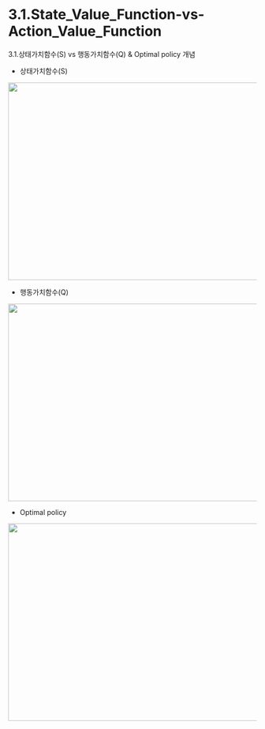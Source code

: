 # 3.1.State_Value_Function-vs-Action_Value_Function
3.1.상태가치함수(S) vs 행동가치함수(Q) & Optimal policy 개념
 * 상태가치함수(S)
 <img src="https://user-images.githubusercontent.com/68425309/202393252-c9d41b05-2251-4c47-8d8a-a29e667ae79a.jpg" width="600" height="400"/> 
 
 * 행동가치함수(Q)
 <img src="https://user-images.githubusercontent.com/68425309/202393345-90c8d192-14d6-4664-98a1-730624cb5b96.jpg" width="600" height="400"/> 
 
 * Optimal policy 
<img src="https://user-images.githubusercontent.com/68425309/202393397-34b6c6b8-1ac2-4764-a47b-4de9d8f8f2fc.jpg" width="600" height="400"/> 
